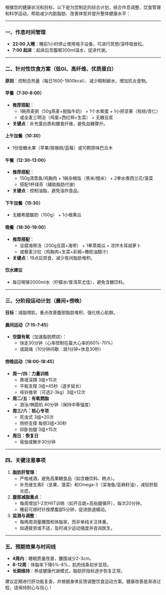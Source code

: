 根据您的健康状况和目标，以下是为您制定的综合计划，结合作息调整、饮食管理和科学运动，帮助减少内脏脂肪、改善体型并提升整体健康水平：

---

### **一、作息时间管理**

- **22:00 入睡**：睡前1小时停止使用电子设备，可进行冥想/深呼吸放松。
- **7:00 起床**：起床后空腹喝300ml温水，促进代谢。

---

### **二、针对性饮食方案（低GI、高纤维、优质蛋白）**

**原则**：控制总热量（每日1600-1800kcal）、减少精制碳水、增加抗炎食物。

#### **早餐（7:30-8:00）**

- **推荐搭配**：
  - 1碗燕麦粥（50g燕麦+脱脂牛奶） + 1个水煮蛋 + 1小把坚果（核桃/杏仁）
  - 或全麦三明治（鸡蛋+西红柿+生菜） + 无糖豆浆
- **关键点**：补充蛋白质和膳食纤维，避免血糖骤升。

#### **上午加餐（10:30）**

- 1份低糖水果（苹果/猕猴桃/蓝莓）或10颗原味巴旦木

#### **午餐（12:30-13:00）**

- **推荐搭配**：
  - 150g清蒸鱼/鸡胸肉 + 1碗杂粮饭（黑米/糙米） + 2拳水煮西兰花/菠菜
  - 搭配1杯绿茶（辅助脂肪代谢）
- **关键点**：控制油脂，避免油炸食品。

#### **下午加餐（15:30）**

- 无糖希腊酸奶（100g） + 1小根黄瓜

#### **晚餐（18:30-19:00）**

- **推荐搭配**：
  - 豆腐海带汤（200g豆腐+海带） + 1拳蒸南瓜 + 凉拌木耳胡萝卜
  - 或藜麦沙拉（鸡胸肉+生菜+彩椒+橄榄油醋汁）
- **关键点**：19点后禁食，减少夜间脂肪堆积。

#### **饮水建议**

- 每日喝够2000ml水（柠檬水/普洱茶尤佳），避免含糖饮料。

---

### **三、分阶段运动计划（晨间+傍晚）**

**目标**：减脂增肌，重点改善腹部脂肪堆积，强化核心肌群。

#### **晨间运动（7:15-7:45）**

- **空腹有氧**（加速脂肪燃烧）：
  - 快走30分钟（心率控制在最大心率的60%-70%）
  - 或跳绳（10分钟间歇：跳1分钟+休息30秒）

#### **傍晚运动（18:00-18:45）**

- **周一/四：力量训练**
  - 靠墙深蹲 3组×15次
  - 平板支撑 3组×45秒（逐步延长）
  - 哑铃推举（可选2-3kg）3组×12次
- **周二/五：有氧燃脂**
  - 游泳/椭圆机 40分钟（保持中等强度）
- **周三/六：核心专项**
  - 死虫式 3组×20次
  - 侧桥支撑 每侧3组×30秒
  - 仰卧抬腿 3组×15次
- **周日：恢复日**
  - 瑜伽或散步30分钟

---

### **四、关键注意事项**

1. **脂肪肝管理**：
   - 严格戒酒，避免高果糖食品（如含糖饮料、糕点）。
   - 补充维生素E（坚果、菠菜）和Omega-3（深海鱼/亚麻籽油），减轻肝脏炎症。
2. **腹部减脂重点**：
   - 每周增加1-2次HIIT训练（如开合跳+高抬腿循环），每次20分钟。
   - 睡前可顺时针按摩腹部5分钟，促进肠道蠕动。
3. **监测与调整**：
   - 每两周测量腰围和体脂率，而非单纯关注体重。
   - 如遇疲劳或不适，及时减少运动强度并咨询医生。

---

### **五、预期效果与时间线**

- **4周内**：睡眠质量改善，腰围减少2-3cm。
- **8-12周**：体脂率下降5%-8%，肌肉线条初步显现。
- **长期维持**：养成健康代谢模式，脂肪肝指标逐步恢复正常。

建议定期进行肝功能复查，并根据身体反馈调整饮食运动方案。健康改善是渐进过程，请保持耐心与信心！
